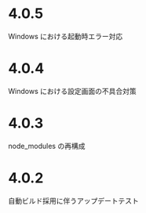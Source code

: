 # 4.0.5

Windows における起動時エラー対応

# 4.0.4

Windows における設定画面の不具合対策

# 4.0.3

node_modules の再構成

# 4.0.2

自動ビルド採用に伴うアップデートテスト
